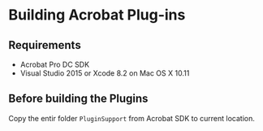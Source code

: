 # Building Acrobat Plug-ins

## Requirements

- Acrobat Pro DC SDK
- Visual Studio 2015 or Xcode 8.2 on Mac OS X 10.11

## Before building the Plugins

Copy the entir folder `PluginSupport` from Acrobat SDK to current location.
